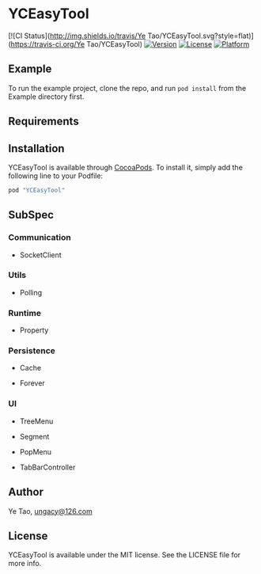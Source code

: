 # YCEasyTool

[![CI Status](http://img.shields.io/travis/Ye Tao/YCEasyTool.svg?style=flat)](https://travis-ci.org/Ye Tao/YCEasyTool)
[![Version](https://img.shields.io/cocoapods/v/YCEasyTool.svg?style=flat)](http://cocoapods.org/pods/YCEasyTool)
[![License](https://img.shields.io/cocoapods/l/YCEasyTool.svg?style=flat)](http://cocoapods.org/pods/YCEasyTool)
[![Platform](https://img.shields.io/cocoapods/p/YCEasyTool.svg?style=flat)](http://cocoapods.org/pods/YCEasyTool)

## Example

To run the example project, clone the repo, and run `pod install` from the Example directory first.

## Requirements

## Installation

YCEasyTool is available through [CocoaPods](http://cocoapods.org). To install
it, simply add the following line to your Podfile:

```ruby
pod "YCEasyTool"
```
## SubSpec

### Communication

- SocketClient

### Utils

- Polling

### Runtime

- Property

### Persistence

- Cache

- Forever

### UI

- TreeMenu

- Segment

- PopMenu

- TabBarController

## Author

Ye Tao, ungacy@126.com

## License

YCEasyTool is available under the MIT license. See the LICENSE file for more info.
